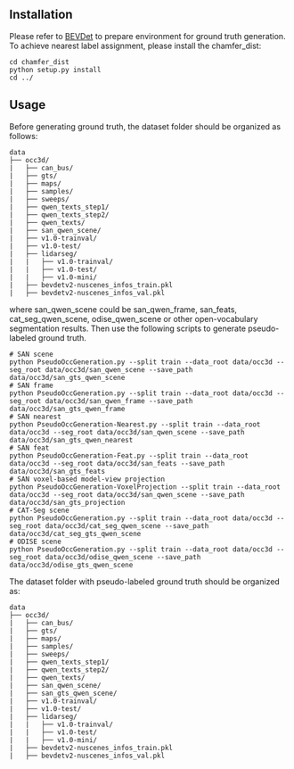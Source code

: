 ## Installation
Please refer to [BEVDet](../5-OVO/BEVDet/BEVDet.md) to prepare environment for ground truth generation. To achieve nearest label assignment, please install the chamfer_dist:
```shell
cd chamfer_dist
python setup.py install
cd ../
```

## Usage
Before generating ground truth, the dataset folder should be organized as follows:
```
data
├── occ3d/
|   ├── can_bus/
|   ├── gts/
|   ├── maps/
|   ├── samples/
|   ├── sweeps/
|   ├── qwen_texts_step1/
|   ├── qwen_texts_step2/
|   ├── qwen_texts/
|   ├── san_qwen_scene/
|   ├── v1.0-trainval/
|   ├── v1.0-test/
|   ├── lidarseg/
|   |   ├── v1.0-trainval/
|   |   ├── v1.0-test/
|   |   ├── v1.0-mini/
|   ├── bevdetv2-nuscenes_infos_train.pkl
|   ├── bevdetv2-nuscenes_infos_val.pkl
```
where san_qwen_scene could be san_qwen_frame, san_feats, cat_seg_qwen_scene, odise_qwen_scene or other open-vocabulary segmentation results. Then use the following scripts to generate pseudo-labeled ground truth.
```shell
# SAN scene
python PseudoOccGeneration.py --split train --data_root data/occ3d --seg_root data/occ3d/san_qwen_scene --save_path data/occ3d/san_gts_qwen_scene
# SAN frame
python PseudoOccGeneration.py --split train --data_root data/occ3d --seg_root data/occ3d/san_qwen_frame --save_path data/occ3d/san_gts_qwen_frame
# SAN nearest
python PseudoOccGeneration-Nearest.py --split train --data_root data/occ3d --seg_root data/occ3d/san_qwen_scene --save_path data/occ3d/san_gts_qwen_nearest
# SAN feat
python PseudoOccGeneration-Feat.py --split train --data_root data/occ3d --seg_root data/occ3d/san_feats --save_path data/occ3d/san_gts_feats
# SAN voxel-based model-view projection
python PseudoOccGeneration-VoxelProjection --split train --data_root data/occ3d --seg_root data/occ3d/san_qwen_scene --save_path data/occ3d/san_gts_projection
# CAT-Seg scene
python PseudoOccGeneration.py --split train --data_root data/occ3d --seg_root data/occ3d/cat_seg_qwen_scene --save_path data/occ3d/cat_seg_gts_qwen_scene
# ODISE scene
python PseudoOccGeneration.py --split train --data_root data/occ3d --seg_root data/occ3d/odise_qwen_scene --save_path data/occ3d/odise_gts_qwen_scene
```

The dataset folder with pseudo-labeled ground truth should be organized as:
```shell
data
├── occ3d/
|   ├── can_bus/
|   ├── gts/
|   ├── maps/
|   ├── samples/
|   ├── sweeps/
|   ├── qwen_texts_step1/
|   ├── qwen_texts_step2/
|   ├── qwen_texts/
|   ├── san_qwen_scene/
|   ├── san_gts_qwen_scene/
|   ├── v1.0-trainval/
|   ├── v1.0-test/
|   ├── lidarseg/
|   |   ├── v1.0-trainval/
|   |   ├── v1.0-test/
|   |   ├── v1.0-mini/
|   ├── bevdetv2-nuscenes_infos_train.pkl
|   ├── bevdetv2-nuscenes_infos_val.pkl
```